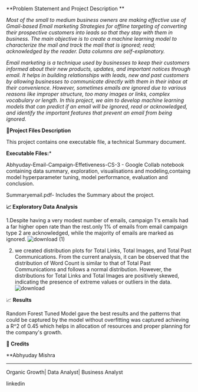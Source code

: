 **Problem Statement and Project Description
**

*Most of the small to medium business owners are making effective use of Gmail-based Email marketing Strategies for offline targeting of converting their prospective customers into leads so that they stay with them in business. The main objective is to create a machine learning model to characterize the mail and track the mail that is ignored; read; acknowledged by the reader. Data columns are self-explanatory.*

*Email marketing is a technique used by businesses to keep their customers informed about their new products, updates, and important notices through email. It helps in building relationships with leads, new and past customers by allowing businesses to communicate directly with them in their inbox at their convenience. However, sometimes emails are ignored due to various reasons like improper structure, too many images or links, complex vocabulary or length. In this project, we aim to develop machine learning models that can predict if an email will be ignored, read or acknowledged, and identify the important features that prevent an email from being ignored.*


💾**Project Files Description**

This project contains one executable file, a technical Summary document.

**Executable Files:***

Abhyuday-Email-Campaign-Effetiveness-CS-3 - Google Collab notebook containing data summary, exploration, visualisations and modeling,containg model hyperparameter tuning, model performance, evaluation and conclusion.

Summaryemail.pdf- Includes the Summary about the project.

**📈 Exploratory Data Analysis**

1.Despite having a very modest number of emails, campaign 1's emails had a far higher open rate than the rest.only 1% of emails from email campaign type 2 are acknowledged, while the majority of emails are marked as ignored.
![download (1)](https://user-images.githubusercontent.com/122104510/229045106-2f85ae12-70b1-4137-a667-577d1464796f.png)


2. we created distribution plots for Total Links, Total Images, and Total Past Communications. From the current analysis, it can be observed that the distribution of Word Count is similar to that of Total Past Communications and follows a normal distribution. However, the distributions for Total Links and Total Images are positively skewed, indicating the presence of extreme values or outliers in the data.
![download](https://user-images.githubusercontent.com/122104510/229045278-4fbbd040-f132-436c-85aa-f627e2c00f15.png)


📈 **Results**

Random Forest Tuned Model gave the best results and the patterns that could be captured by the model without overfitting was captured achieving a R^2 of 0.45 which helps in allocation of resources and proper planning for the company's growth.

**📜 Credits**

**Abhyuday Mishra
******
Organic Growth| Data Analyst| Business Analyst

linkedin

